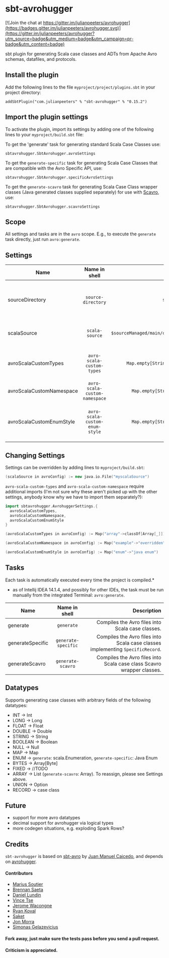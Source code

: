 # sbt-avrohugger


[![Join the chat at https://gitter.im/julianpeeters/avrohugger](https://badges.gitter.im/julianpeeters/avrohugger.svg)](https://gitter.im/julianpeeters/avrohugger?utm_source=badge&utm_medium=badge&utm_campaign=pr-badge&utm_content=badge)


sbt plugin for generating Scala case classes and ADTs from Apache Avro schemas, datafiles, and protocols.


Install the plugin
------------------

Add the following lines to the file ``myproject/project/plugins.sbt`` in your
project directory:

    addSbtPlugin("com.julianpeeters" % "sbt-avrohugger" % "0.15.2")


Import the plugin settings
--------------------------

To activate the plugin, import its settings by adding one of the following lines to
your ``myproject/build.sbt`` file:


To get the 'generate' task for generating standard Scala Case Classes use:

    sbtavrohugger.SbtAvrohugger.avroSettings


To get the `generate-specific` task for generating Scala Case Classes that are compatible with the Avro Specific API, use:

    sbtavrohugger.SbtAvrohugger.specificAvroSettings



To get the `generate-scavro` task for generating Scala Case Class wrapper classes (Java generated classes supplied separately) for use with [Scavro](https://github.com/oedura/scavro), use:

    sbtavrohugger.SbtAvrohugger.scavroSettings


Scope
-----
All settings and tasks are in the ``avro`` scope. E.g., to execute the
``generate`` task directly, just run ``avro:generate``.


Settings
--------

| Name          | Name in shell | Default  | Description  |
| ------------- |:-------------:| -----:| -----:|
| sourceDirectory      | ``source-directory``  | ``src/main/avro`` | Path containing ``*.avsc``, ``*.avdl``, and/or ``*.avro`` files. |
| scalaSource          | ``scala-source``      |   ``$sourceManaged/main/compiled_avro`` |   Path for the generated ``*.scala`` or ``*.java``  files. |
| avroScalaCustomTypes      | ``avro-scala-custom-types`` |   ``Map.empty[String, Class[_]]`` | Map for reassigning `array` to `Array`, `List`, or `Seq`. |
| avroScalaCustomNamespace | ``avro-scala-custom-namespace`` |   ``Map.empty[String, String]`` | Map for reassigning namespaces. |
| avroScalaCustomEnumStyle | ``avro-scala-custom-enum-style`` |   ``Map.empty[String, String]`` | Map for reassigning enum style to `java enum` or `case object`. |


Changing Settings
-----------------

Settings can be overridden by adding lines to ``myproject/build.sbt``:

```scala    
(scalaSource in avroConfig) := new java.io.File("myscalaSource")

```


`avro-scala-custom-types` and `avro-scala-custom-namespace` require additional imports (I'm not sure why these aren't picked up with the other settings, anybody know why we have to import them separately?):

```scala
import sbtavrohugger.AvrohuggerSettings.{
  avroScalaCustomTypes,
  avroScalaCustomNamespace,
  avroScalaCustomEnumStyle
}

(avroScalaCustomTypes in avroConfig) := Map("array"->classOf[Array[_]])

(avroScalaCustomNamespace in avroConfig) := Map("example"->"overridden")

(avroScalaCustomEnumStyle in avroConfig) := Map("enum"->"java enum")

```

Tasks
-----
Each task is automatically executed every time the project is compiled.*
* as of Intellij IDEA 14.1.4, and possibly for other IDEs, the task must be run manually from the integrated Terminal:  ``avro:generate``.


| Name          | Name in shell | Description  |
| ------------- |:-------------:| -----:|
| generate      | ``generate`` | Compiles the Avro files into Scala case classes. |
| generateSpecific      | ``generate-specific``      |   Compiles the Avro files into Scala case classes implementing `SpecificRecord`. |
| generateScavro      | ``generate-scavro``      |   Compiles the Avro files into Scala case class Scavro wrapper classes. |






Datatypes
---------
Supports generating case classes with arbitrary fields of the following datatypes:


* INT &rarr; Int
* LONG &rarr; Long
* FLOAT &rarr; Float
* DOUBLE &rarr; Double
* STRING &rarr; String
* BOOLEAN &rarr; Boolean
* NULL &rarr; Null
* MAP &rarr; Map
* ENUM &rarr; `generate`: scala.Enumeration, `generate-specific`: Java Enum
* BYTES &rarr; Array[Byte]
* FIXED &rarr; //TODO
* ARRAY &rarr; List (`generate-scavro`: Array). To reassign, please see Settings above.
* UNION &rarr; Option
* RECORD &rarr; case class



Future
------
* support for more avro datatypes
* decimal support for avrohugger via logical types
* more codegen situations, e.g. exploding Spark Rows?

Credits
-------

`sbt-avrohugger` is based on [sbt-avro](https://github.com/cavorite/sbt-avro) by [Juan Manuel Caicedo](http://cavorite.com/), and depends on [avrohugger](https://github.com/julianpeeters/avrohugger).

#### Contributors

- [Marius Soutier](https://github.com/mariussoutier)
- [Brennan Saeta](https://github.com/saeta)
- [Daniel Lundin](https://github.com/dln)
- [Vince Tse](https://github.com/vtonehundred)
- [Jerome Wacongne](https://github.com/ch4mpy)
- [Ryan Koval](http://github.ryankoval.com)
- [Saket](https://github.com/skate056)
- [Jon Morra](https://github.com/jon-morra-zefr)
- [Simonas Gelazevicius](https://github.com/simsasg)

#### Fork away, just make sure the tests pass before you send a pull request.


#### Criticism is appreciated.
